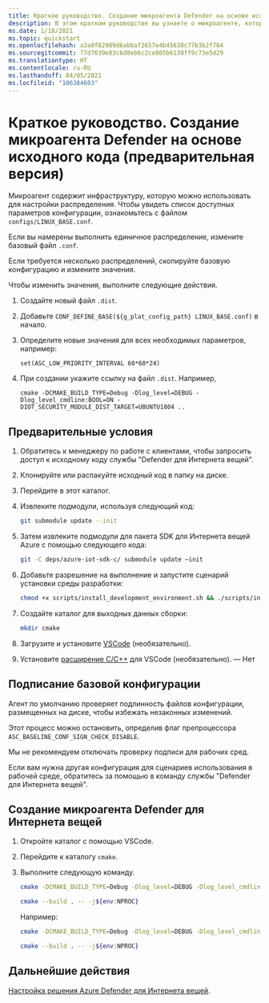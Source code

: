 ```yaml
---
title: Краткое руководство. Создание микроагента Defender на основе исходного кода (предварительная версия)
description: В этом кратком руководстве вы узнаете о микроагенте, который включает инфраструктуру, которую можно использовать для настройки распространения.
ms.date: 1/18/2021
ms.topic: quickstart
ms.openlocfilehash: a3a8f82989d6abbaf2657e4b45638c77b3b2f704
ms.sourcegitcommit: 77d7639e83c6d8eb6c2ce805b6130ff9c73e5d29
ms.translationtype: HT
ms.contentlocale: ru-RU
ms.lasthandoff: 04/05/2021
ms.locfileid: "106384603"
---
```

# <a name="quickstart-build-the-defender-micro-agent-from-source-code-preview"></a>Краткое руководство. Создание микроагента Defender на основе исходного кода (предварительная версия)

Микроагент содержит инфраструктуру, которую можно использовать для настройки распределения. Чтобы увидеть список доступных параметров конфигурации, ознакомьтесь с файлом `configs/LINUX_BASE.conf`.

Если вы намерены выполнить единичное распределение, измените базовый файл `.conf`. 

Если требуется несколько распределений, скопируйте базовую конфигурацию и измените значения. 

Чтобы изменить значения, выполните следующие действия.

1. Создайте новый файл `.dist`.

1. Добавьте `CONF_DEFINE_BASE(${g_plat_config_path} LINUX_BASE.conf)` в начало.
 
1. Определите новые значения для всех необходимых параметров, например: 

    `set(ASC_LOW_PRIORITY_INTERVAL 60*60*24)` 

1. При создании укажите ссылку на файл `.dist`. Например, 

    `cmake -DCMAKE_BUILD_TYPE=Debug -Dlog_level=DEBUG -Dlog_level_cmdline:BOOL=ON -DIOT_SECURITY_MODULE_DIST_TARGET=UBUNTU1804 ..` 

## <a name="prerequisites"></a>Предварительные условия

1. Обратитесь к менеджеру по работе с клиентами, чтобы запросить доступ к исходному коду службы "Defender для Интернета вещей".
 
1. Клонируйте или распакуйте исходный код в папку на диске.

1. Перейдите в этот каталог.

1. Извлеките подмодули, используя следующий код:

    ```bash
    git submodule update --init
    ```
    
1. Затем извлеките подмодули для пакета SDK для Интернета вещей Azure с помощью следующего кода: 

    ```bash
    git -C deps/azure-iot-sdk-c/ submodule update –init
    ```
 

1. Добавьте разрешение на выполнение и запустите сценарий установки среды разработки:

    ```bash
    chmod +x scripts/install_development_environment.sh && ./scripts/install_development_environment.sh 
    ```

1. Создайте каталог для выходных данных сборки: 

    ```bash
    mkdir cmake 
    ```

1. Загрузите и установите [VSCode](https://code.visualstudio.com/download ) (необязательно). 

1. Установите [расширение C/C++](https://code.visualstudio.com/docs/languages/cpp ) для VSCode (необязательно). — Нет

## <a name="baseline-configuration-signing"></a>Подписание базовой конфигурации 

Агент по умолчанию проверяет подлинность файлов конфигурации, размещенных на диске, чтобы избежать незаконных изменений.

Этот процесс можно остановить, определив флаг препроцессора `ASC_BASELINE_CONF_SIGN_CHECK_DISABLE`.

Мы не рекомендуем отключать проверку подписи для рабочих сред. 

Если вам нужна другая конфигурация для сценариев использования в рабочей среде, обратитесь за помощью в команду службы "Defender для Интернета вещей". 

## <a name="building-the-defender-iot-micro-agent"></a>Создание микроагента Defender для Интернета вещей 

1. Откройте каталог с помощью VSCode. 

1. Перейдите к каталогу `cmake`. 

1. Выполните следующую команду. 

    ```bash
    cmake -DCMAKE_BUILD_TYPE=Debug -Dlog_level=DEBUG -Dlog_level_cmdline:BOOL=ON -DIOT_SECURITY_MODULE_DIST_TARGET<the appropriate distro configuration file name> .. 
    
    cmake --build . -- -j${env:NPROC}
    ```

    Например: 

    ```bash
    cmake -DCMAKE_BUILD_TYPE=Debug -Dlog_level=DEBUG -Dlog_level_cmdline:BOOL=ON -DIOT_SECURITY_MODULE_DIST_TARGETUBUNTU1804 ..
    
    cmake --build . -- -j${env:NPROC}
    ```

## <a name="next-steps"></a>Дальнейшие действия

[Настройка решения Azure Defender для Интернета вещей](quickstart-configure-your-solution.md).
